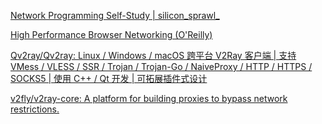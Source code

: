 [Network Programming Self-Study | silicon_sprawl_](https://siliconsprawl.com/2020/05/10/network-programming-self-study.html)

[High Performance Browser Networking (O'Reilly)](https://hpbn.co/)

[Qv2ray/Qv2ray: Linux / Windows / macOS 跨平台 V2Ray 客户端 | 支持 VMess / VLESS / SSR / Trojan / Trojan-Go / NaiveProxy / HTTP / HTTPS / SOCKS5 | 使用 C++ / Qt 开发 | 可拓展插件式设计](https://github.com/Qv2ray/Qv2ray?utm_campaign=explore-email&utm_medium=email&utm_source=newsletter&utm_term=weekly)

[v2fly/v2ray-core: A platform for building proxies to bypass network restrictions.](https://github.com/v2fly/v2ray-core)
